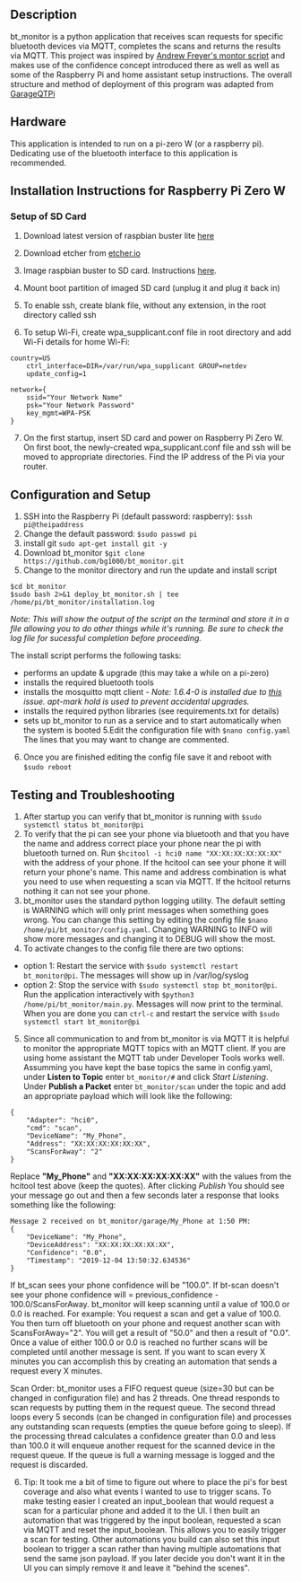 ## Description

bt_monitor is a python application that receives scan requests for specific bluetooth devices via MQTT, completes the scans and returns the results via MQTT. This project was inspired by [Andrew Freyer's montor script](https://github.com/andrewjfreyer/monitor) and makes use of the confidence concept introduced there as well as well as some of the Raspberry Pi and home assistant setup instructions. The overall structure and method of deployment of this program was adapted from [GarageQTPi](https://github.com/Jerrkawz/GarageQTPi)

## Hardware

This application is intended to run on a pi-zero W (or a raspberry pi). Dedicating use of the bluetooth interface to this application is recommended.

## Installation Instructions for Raspberry Pi Zero W
### Setup of SD Card
1. Download latest version of raspbian buster lite [here](https://www.raspberrypi.org/downloads/raspbian/)

2. Download etcher from [etcher.io](https://www.balena.io/etcher/)

3. Image raspbian buster to SD card. Instructions [here](https://magpi.raspberrypi.org/articles/pi-sd-etcher).

4. Mount boot partition of imaged SD card (unplug it and plug it back in)

5. To enable ssh, create blank file, without any extension, in the root directory called ssh

6. To setup Wi-Fi, create wpa_supplicant.conf file in root directory and add Wi-Fi details for home Wi-Fi:

```
country=US
    ctrl_interface=DIR=/var/run/wpa_supplicant GROUP=netdev
    update_config=1

network={
    ssid="Your Network Name"
    psk="Your Network Password"
    key_mgmt=WPA-PSK
}
```
7. On the first startup, insert SD card and power on Raspberry Pi Zero W. On first boot, the newly-created wpa_supplicant.conf file and ssh will be moved to appropriate directories. Find the IP address of the Pi via your router.
## Configuration and Setup
1. SSH into the Raspberry Pi (default password: raspberry):
```$ssh pi@theipaddress```
2. Change the default password:
```$sudo passwd pi```
3. install git
```sudo apt-get install git -y```
4. Download bt_monitor
```$git clone https://github.com/bg1000/bt_monitor.git```
5. Change to the monitor directory and run the update and install script
``` 
$cd bt_monitor
$sudo bash 2>&1 deploy_bt_monitor.sh | tee /home/pi/bt_monitor/installation.log
```
*Note: This will show the output of the script on the terminal and store it in a file allowing you to do other things while it's running.  Be sure to check the log file for sucessful completion before proceeding.*

The install script performs the following tasks:
- performs an update & upgrade (this may take a while on a pi-zero)
- installs the required bluetooth tools
- installs the mosquitto mqtt client - *Note: 1.6.4-0 is installed due to [this](https://github.com/andrewjfreyer/monitor/issues/254) issue. apt-mark hold is used to prevent accidental upgrades.*
- installs the required python libraries (see requirements.txt for details)
- sets up bt_monitor to run as a service and to start automatically when the system is booted
5.Edit the configuration file with ```$nano config.yaml``` The lines that you may want to change are commented.
6. Once you are finished editing the config file save it and reboot with ```$sudo reboot```
## Testing and Troubleshooting
1. After startup you can verify that bt_monitor is running with ```$sudo systemctl status bt_monitor@pi```
2. To verify that the pi can see your phone via bluetooth and that you have the name and address correct place your phone near the pi with bluetooth turned on.  Run ```$hcitool -i hci0 name "XX:XX:XX:XX:XX:XX"``` with the address of your phone.  If the hcitool can see your phone it will return your phone's name.  This name and address combination is what you need to use when requesting a scan via MQTT.  If the hcitool returns nothing it can not see your phone.
3. bt_monitor uses the standard python logging utility.  The default setting is WARNING which will only print messages when something goes wrong.  You can change this setting by editing the config file ```$nano /home/pi/bt_monitor/config.yaml```.  Changing WARNING to INFO will show more messages and changing it to DEBUG will show the most.
4. To activate changes to the config file there are two options: 
- option 1: Restart the service with ```$sudo systemctl restart bt_monitor@pi```.  The messages will show up in /var/log/syslog
- option 2: Stop the service with ```$sudo systemctl stop bt_monitor@pi```. Run the application interactively with ```$python3 /home/pi/bt_monitor/main.py```. Messages will now print to the terminal.  When you are done you can ```ctrl-c``` and restart the service with ```$sudo systemctl start bt_monitor@pi```
5. Since all communication to and from bt_monitor is via MQTT it is helpful to monitor the appropriate MQTT topics with an MQTT client.  If you are using home assistant the MQTT tab under Developer Tools works well.  Assumming you have kept the base topics the same in config.yaml, under **Listen to Topic** enter  ```bt_monitor/#``` and click *Start Listening*. Under **Publish a Packet** enter ```bt_monitor/scan``` under the topic and add an appropriate payload which will look like the following:
```
{
    "Adapter": "hci0",
    "cmd": "scan",
    "DeviceName": "My_Phone",
    "Address": "XX:XX:XX:XX:XX:XX",
    "ScansForAway": "2"
}
```
Replace **"My_Phone"** and **"XX:XX:XX:XX:XX:XX"** with the values from the hcitool test above (keep the quotes).
After clicking *Publish* You should see your message go out and then a few seconds later a response that looks something like the following:
```
Message 2 received on bt_monitor/garage/My_Phone at 1:50 PM:
{
    "DeviceName": "My_Phone",
    "DeviceAddress": "XX:XX:XX:XX:XX:XX",
    "Confidence": "0.0",
    "Timestamp": "2019-12-04 13:50:32.634536"
}
```
If bt_scan sees your phone confidence will be "100.0".  If bt-scan doesn't see your phone confidence will = previous_confidence - 100.0/ScansForAway.  bt_monitor will keep scanning until a value of 100.0 or 0.0 is reached.  For example: You request a scan and get a value of 100.0. You then turn off bluetooth on your phone and request another scan with ScansForAway="2".  You will get a result of "50.0" and then a result of "0.0". Once a value of either 100.0 or 0.0 is reached no further scans will be completed until another message is sent.  If you want to scan every X minutes you can accomplish this by creating an automation that sends a request every X minutes.

Scan Order: bt_monitor uses a FIFO request queue (size=30 but can be changed in configuration file) and has 2 threads.  One thread responds to scan requests by putting them in the request queue.  The second thread loops every 5 seconds (can be changed in configuration file) and processes any outstanding scan requests (empties the queue before going to sleep).  If the processing thread calculates a confidence greater than 0.0 and less than 100.0 it will enqueue another request for the scanned device in the request queue. If the queue is full a warning message is logged and the request is discarded.

6. Tip: It took me a bit of time to figure out where to place the pi's for best coverage and also what events I wanted to use to trigger scans.  To make testing easier I created an input_boolean that would request a scan for a particular phone and added it to the UI.  I then built an automation that was triggered by the input boolean, requested a scan via MQTT and reset the input_boolean.  This allows you to easily trigger a scan for testing. Other automations you build can also set this input boolean to trigger a scan rather than having multiple automations that send the same json payload. If you later decide you don't want it in the UI you can simply remove it and leave it "behind the scenes".







